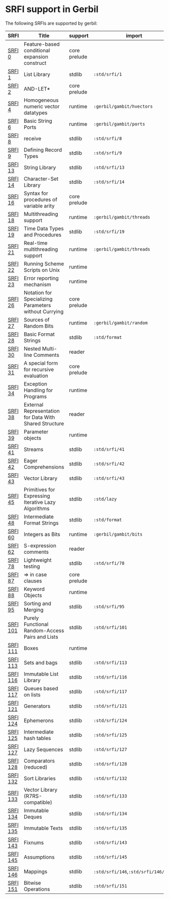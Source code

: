# SRFI support in Gerbil

The following SRFIs are supported by gerbil:

| SRFI                                                     | Title                                                  | support      | import                    |
|----------------------------------------------------------|--------------------------------------------------------|--------------|---------------------------|
| [SRFI  0](https://srfi.schemers.org/srfi-0/srfi-0.html)  | Feature-based conditional expansion construct          | core prelude |                           |
| [SRFI  1](https://srfi.schemers.org/srfi-1/srfi-1.html)  | List Library                                           | stdlib       | `:std/srfi/1`             |
| [SRFI  2](https://srfi.schemers.org/srfi-2/srfi-2.html)  | AND-LET*                                               | core prelude |                           |
| [SRFI  4](https://srfi.schemers.org/srfi-4/srfi-4.html)  | Homogeneous numeric vector datatypes                   | runtime      | `:gerbil/gambit/hvectors` |
| [SRFI  6](https://srfi.schemers.org/srfi-6/srfi-6.html)  | Basic String Ports                                     | runtime      | `:gerbil/gambit/ports`    |
| [SRFI  8](https://srfi.schemers.org/srfi-8/srfi-8.html)  | receive                                                | stdlib       | `:std/srfi/8`             |
| [SRFI  9](https://srfi.schemers.org/srfi-9/srfi-9.html)  | Defining Record Types                                  | stdlib       | `:std/srfi/9`             |
| [SRFI 13](https://srfi.schemers.org/srfi-13/srfi-13.html)  | String Library                                         | stdlib       | `:std/srfi/13`            |
| [SRFI 14](https://srfi.schemers.org/srfi-14/srfi-14.html)  | Character-Set Library                                  | stdlib       | `:std/srfi/14`            |
| [SRFI 16](https://srfi.schemers.org/srfi-16/srfi-16.html)  | Syntax for procedures of variable arity                | core prelude |                           |
| [SRFI 18](https://srfi.schemers.org/srfi-18/srfi-18.html)  | Multithreading support                                 | runtime      | `:gerbil/gambit/threads`  |
| [SRFI 19](https://srfi.schemers.org/srfi-19/srfi-19.html)  | Time Data Types and Procedures                         | stdlib       | `:std/srfi/19`            |
| [SRFI 21](https://srfi.schemers.org/srfi-21/srfi-21.html)  | Real-time multithreading support                       | runtime      | `:gerbil/gambit/threads`  |
| [SRFI 22](https://srfi.schemers.org/srfi-22/srfi-22.html)  | Running Scheme Scripts on Unix                         | runtime      |                           |
| [SRFI 23](https://srfi.schemers.org/srfi-23/srfi-23.html)  | Error reporting mechanism                              | runtime      |                           |
| [SRFI 26](https://srfi.schemers.org/srfi-26/srfi-26.html)  | Notation for Specializing Parameters without Currying  | core prelude |                           |
| [SRFI 27](https://srfi.schemers.org/srfi-27/srfi-27.html)  | Sources of Random Bits                                 | runtime      | `:gerbil/gambit/random`   |
| [SRFI 28](https://srfi.schemers.org/srfi-28/srfi-28.html)  | Basic Format Strings                                   | stdlib       | `:std/format`             |
| [SRFI 30](https://srfi.schemers.org/srfi-30/srfi-30.html)  | Nested Multi-line Comments                             | reader       |                           |
| [SRFI 31](https://srfi.schemers.org/srfi-31/srfi-31.html)  | A special form for recursive evaluation                | core prelude |                           |
| [SRFI 34](https://srfi.schemers.org/srfi-34/srfi-34.html)  | Exception Handling for Programs                        | runtime      |                           |
| [SRFI 38](https://srfi.schemers.org/srfi-38/srfi-38.html)  | External Representation for Data With Shared Structure | reader       |                           |
| [SRFI 39](https://srfi.schemers.org/srfi-39/srfi-39.html)  | Parameter objects                                      | runtime      |                           |
| [SRFI 41](https://srfi.schemers.org/srfi-41/srfi-41.html)  | Streams                                                | stdlib       | `:std/srfi/41`            |
| [SRFI 42](https://srfi.schemers.org/srfi-42/srfi-42.html)  | Eager Comprehensions                                   | stdlib       | `:std/srfi/42`            |
| [SRFI 43](https://srfi.schemers.org/srfi-43/srfi-43.html)  | Vector Library                                         | stdlib       | `:std/srfi/43`            |
| [SRFI 45](https://srfi.schemers.org/srfi-45/srfi-45.html)  | Primitives for Expressing Iterative Lazy Algorithms    | stdlib       | `:std/lazy`               |
| [SRFI 48](https://srfi.schemers.org/srfi-48/srfi-48.html)  | Intermediate Format Strings                            | stdlib       | `:std/format`             |
| [SRFI 60](https://srfi.schemers.org/srfi-60/srfi-60.html)  | Integers as Bits                                       | runtime      | `:gerbil/gambit/bits`     |
| [SRFI 62](https://srfi.schemers.org/srfi-62/srfi-62.html)  | S-expression comments                                  | reader       |                           |
| [SRFI 78](https://srfi.schemers.org/srfi-78/srfi-78.html)  | Lightweight testing                                    | stdlib       | `:std/srfi/78`            |
| [SRFI 87](https://srfi.schemers.org/srfi-87/srfi-87.html)  | => in case clauses                                     | core prelude |                           |
| [SRFI 88](https://srfi.schemers.org/srfi-88/srfi-88.html)  | Keyword Objects                                        | runtime      |                           |
| [SRFI 95](https://srfi.schemers.org/srfi-95/srfi-95.html)  | Sorting and Merging                                    | stdlib       | `:std/srfi/95`            |
| [SRFI 101](https://srfi.schemers.org/srfi-101/srfi-101.html) | Purely Functional Random-Access Pairs and Lists        | stdlib       | `:std/srfi/101`           |
| [SRFI 111](https://srfi.schemers.org/srfi-111/srfi-111.html) | Boxes                                                  | runtime      |                           |
| [SRFI 113](https://srfi.schemers.org/srfi-113/srfi-113.html) | Sets and bags                                          | stdlib       | `:std/srfi/113`           |
| [SRFI 116](https://srfi.schemers.org/srfi-116/srfi-116.html) | Immutable List Library                                 | stdlib       | `:std/srfi/116`           |
| [SRFI 117](https://srfi.schemers.org/srfi-117/srfi-117.html) | Queues based on lists                                  | stdlib       | `:std/srfi/117`           |
| [SRFI 121](https://srfi.schemers.org/srfi-121/srfi-121.html) | Generators                                             | stdlib       | `:std/srfi/121`           |
| [SRFI 124](https://srfi.schemers.org/srfi-124/srfi-124.html) | Ephemerons                                             | stdlib       | `:std/srfi/124`           |
| [SRFI 125](https://srfi.schemers.org/srfi-125/srfi-125.html) | Intermediate hash tables                               | stdlib       | `:std/srfi/125`           |
| [SRFI 127](https://srfi.schemers.org/srfi-127/srfi-127.html) | Lazy Sequences                                         | stdlib       | `:std/srfi/127`           |
| [SRFI 128](https://srfi.schemers.org/srfi-128/srfi-128.html) | Comparators (reduced)                                  | stdlib       | `:std/srfi/128`           |
| [SRFI 132](https://srfi.schemers.org/srfi-132/srfi-132.html) | Sort Libraries                                         | stdlib       | `:std/srfi/132`           |
| [SRFI 133](https://srfi.schemers.org/srfi-133/srfi-133.html) | Vector Library (R7RS-compatible)                       | stdlib       | `:std/srfi/133`           |
| [SRFI 134](https://srfi.schemers.org/srfi-134/srfi-134.html) | Immutable Deques                                       | stdlib       | `:std/srfi/134`           |
| [SRFI 135](https://srfi.schemers.org/srfi-135/srfi-135.html) | Immutable Texts                                        | stdlib       | `:std/srfi/135`           |
| [SRFI 143](https://srfi.schemers.org/srfi-143/srfi-143.html) | Fixnums                                                | stdlib       | `:std/srfi/143`           |
| [SRFI 145](https://srfi.schemers.org/srfi-145/srfi-145.html) | Assumptions                                            | stdlib       | `:std/srfi/145`           |
| [SRFI 146](https://srfi.schemers.org/srfi-146/srfi-146.html) | Mappings                                               | stdlib       | `:std/srfi/146`,`:std/srfi/146/hash` |
| [SRFI 151](https://srfi.schemers.org/srfi-151/srfi-151.html) | Bitwise Operations                                          | stdlib       | `:std/srfi/151`           |
